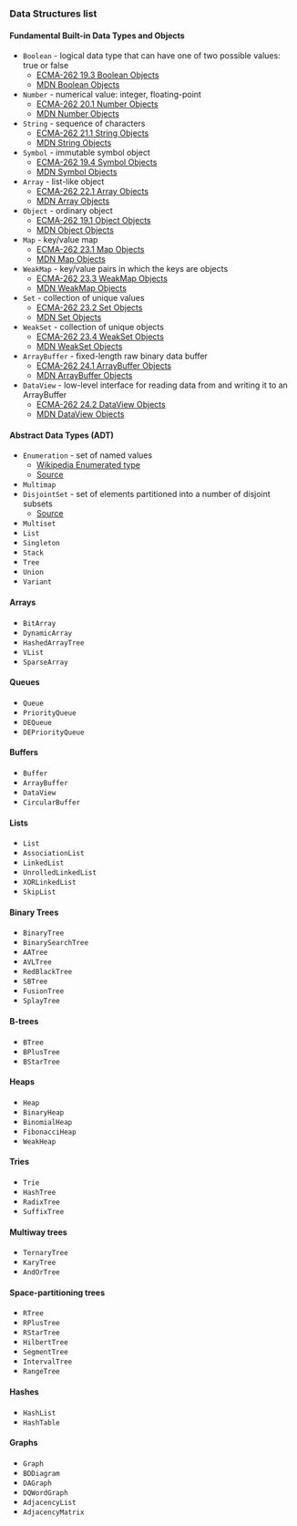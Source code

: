 ### Data Structures list

#### Fundamental Built-in Data Types and Objects
 * `Boolean` - logical data type that can have one of two possible values: true or false
    * [ECMA-262 19.3 Boolean Objects](http://people.mozilla.org/~jorendorff/es6-draft.html#sec-boolean-objects)
    * [MDN Boolean Objects](https://developer.mozilla.org/en-US/docs/Web/JavaScript/Reference/Global_Objects/Boolean)
 * `Number` - numerical value: integer, floating-point
    * [ECMA-262 20.1 Number Objects](http://people.mozilla.org/~jorendorff/es6-draft.html#sec-number-objects)
    * [MDN Number Objects](https://developer.mozilla.org/en-US/docs/Web/JavaScript/Reference/Global_Objects/Number)
 * `String` - sequence of characters
    * [ECMA-262 21.1 String Objects](http://people.mozilla.org/~jorendorff/es6-draft.html#sec-string-objects)
    * [MDN String Objects](https://developer.mozilla.org/en-US/docs/Web/JavaScript/Reference/Global_Objects/String)
 * `Symbol` - immutable symbol object
    * [ECMA-262 19.4 Symbol Objects](http://people.mozilla.org/~jorendorff/es6-draft.html#sec-symbol-objects)
    * [MDN Symbol Objects](https://developer.mozilla.org/en-US/docs/Web/JavaScript/Reference/Global_Objects/Symbol)
 * `Array` - list-like object
    * [ECMA-262 22.1 Array Objects](http://people.mozilla.org/~jorendorff/es6-draft.html#sec-array-objects)
    * [MDN Array Objects](https://developer.mozilla.org/en-US/docs/Web/JavaScript/Reference/Global_Objects/Array)
 * `Object` - ordinary object
    * [ECMA-262 19.1 Object Objects](http://people.mozilla.org/~jorendorff/es6-draft.html#sec-object-objects)
    * [MDN Object Objects](https://developer.mozilla.org/en-US/docs/Web/JavaScript/Reference/Global_Objects/Object)
 * `Map` - key/value map
    * [ECMA-262 23.1 Map Objects](http://people.mozilla.org/~jorendorff/es6-draft.html#sec-map-objects)
    * [MDN Map Objects](https://developer.mozilla.org/en-US/docs/Web/JavaScript/Reference/Global_Objects/Map)
 * `WeakMap` - key/value pairs in which the keys are objects
    * [ECMA-262 23.3 WeakMap Objects](http://people.mozilla.org/~jorendorff/es6-draft.html#sec-weakmap-objects)
    * [MDN WeakMap Objects](https://developer.mozilla.org/en-US/docs/Web/JavaScript/Reference/Global_Objects/WeakMap)
 * `Set` - collection of unique values
    * [ECMA-262 23.2 Set Objects](http://people.mozilla.org/~jorendorff/es6-draft.html#sec-set-objects)
    * [MDN Set Objects](https://developer.mozilla.org/en-US/docs/Web/JavaScript/Reference/Global_Objects/Set)
 * `WeakSet` - collection of unique objects
    * [ECMA-262 23.4 WeakSet Objects](http://people.mozilla.org/~jorendorff/es6-draft.html#sec-weakset-objects)
    * [MDN WeakSet Objects](https://developer.mozilla.org/en-US/docs/Web/JavaScript/Reference/Global_Objects/WeakSet)
 * `ArrayBuffer` - fixed-length raw binary data buffer
    * [ECMA-262 24.1 ArrayBuffer Objects](http://people.mozilla.org/~jorendorff/es6-draft.html#sec-arraybuffer-objects)
    * [MDN ArrayBuffer Objects](https://developer.mozilla.org/en-US/docs/Web/JavaScript/Reference/Global_Objects/ArrayBuffer)
 * `DataView` - low-level interface for reading data from and writing it to an ArrayBuffer
    * [ECMA-262 24.2 DataView Objects](http://people.mozilla.org/~jorendorff/es6-draft.html#sec-dataview-objects)
    * [MDN DataView Objects](https://developer.mozilla.org/en-US/docs/Web/JavaScript/Reference/Global_Objects/DataView)

#### Abstract Data Types (ADT)
 * `Enumeration` - set of named values
    * [Wikipedia Enumerated type](http://en.wikipedia.org/wiki/Enumerated_type)
    * [Source](https://github.com/enaqx/esds/blob/master/lib/adt/Enumeration.js)
 * `Multimap`
 * `DisjointSet` - set of elements partitioned into a number of disjoint subsets
    * [Source](https://github.com/enaqx/esds/blob/master/lib/adt/DisjointSet.js)
 * `Multiset`
 * `List`
 * `Singleton`
 * `Stack`
 * `Tree`
 * `Union`
 * `Variant`

#### Arrays
 * `BitArray`
 * `DynamicArray`
 * `HashedArrayTree`
 * `VList`
 * `SparseArray`

#### Queues
 * `Queue`
 * `PriorityQueue`
 * `DEQueue`
 * `DEPriorityQueue`

#### Buffers
 * `Buffer`
 * `ArrayBuffer`
 * `DataView`
 * `CircularBuffer`

#### Lists
 * `List`
 * `AssociationList`
 * `LinkedList`
 * `UnrolledLinkedList`
 * `XORLinkedList`
 * `SkipList`

#### Binary Trees
 * `BinaryTree`
 * `BinarySearchTree`
 * `AATree`
 * `AVLTree`
 * `RedBlackTree`
 * `SBTree`
 * `FusionTree`
 * `SplayTree`

#### B-trees
 * `BTree`
 * `BPlusTree`
 * `BStarTree`

#### Heaps
 * `Heap`
 * `BinaryHeap`
 * `BinomialHeap`
 * `FibonacciHeap`
 * `WeakHeap`

#### Tries
 * `Trie`
 * `HashTree`
 * `RadixTree`
 * `SuffixTree`

#### Multiway trees
 * `TernaryTree`
 * `KaryTree`
 * `AndOrTree`

#### Space-partitioning trees
 * `RTree`
 * `RPlusTree`
 * `RStarTree`
 * `HilbertTree`
 * `SegmentTree`
 * `IntervalTree`
 * `RangeTree`

#### Hashes
 * `HashList`
 * `HashTable`

#### Graphs
 * `Graph`
 * `BDDiagram`
 * `DAGraph`
 * `DQWordGraph`
 * `AdjacencyList`
 * `AdjacencyMatrix`
